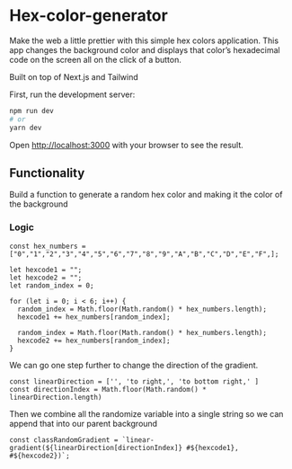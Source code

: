 # Hex-color-generator

Make the web a little prettier with this simple hex colors application. This app changes the background color and displays that color’s hexadecimal code on the screen all on the click of a button.

Built on top of Next.js and Tailwind

First, run the development server:

```bash
npm run dev
# or
yarn dev
```

Open [http://localhost:3000](http://localhost:3000) with your browser to see the result.


## Functionality

Build a function to generate a random hex color and making it the color of the background

### Logic
```
const hex_numbers = ["0","1","2","3","4","5","6","7","8","9","A","B","C","D","E","F",];

let hexcode1 = "";
let hexcode2 = "";
let random_index = 0;

for (let i = 0; i < 6; i++) {
  random_index = Math.floor(Math.random() * hex_numbers.length);
  hexcode1 += hex_numbers[random_index];

  random_index = Math.floor(Math.random() * hex_numbers.length);
  hexcode2 += hex_numbers[random_index];
}
```

We can go one step further to change the direction of the gradient.
```
const linearDirection = ['', 'to right,', 'to bottom right,' ]
const directionIndex = Math.floor(Math.random() * linearDirection.length)
```

Then we combine all the randomize variable into a single string so we can append that into our parent background
```
const classRandomGradient = `linear-gradient(${linearDirection[directionIndex]} #${hexcode1}, #${hexcode2})`;
```